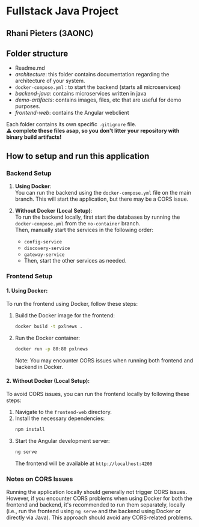 # Fullstack Java Project

## Rhani Pieters (3AONC)

## Folder structure

- Readme.md
- _architecture_: this folder contains documentation regarding the architecture of your system.
- `docker-compose.yml` : to start the backend (starts all microservices)
- _backend-java_: contains microservices written in java
- _demo-artifacts_: contains images, files, etc that are useful for demo purposes.
- _frontend-web_: contains the Angular webclient

Each folder contains its own specific `.gitignore` file.  
**:warning: complete these files asap, so you don't litter your repository with binary build artifacts!**

## How to setup and run this application

### Backend Setup

1. **Using Docker**:  
   You can run the backend using the `docker-compose.yml` file on the main branch. This will start the application, but there may be a CORS issue.

2. **Without Docker (Local Setup)**:  
   To run the backend locally, first start the databases by running the `docker-compose.yml` from the `no-container` branch.  
   Then, manually start the services in the following order:
   - `config-service`
   - `discovery-service`
   - `gateway-service`
   - Then, start the other services as needed.

### Frontend Setup

#### 1. Using Docker:
To run the frontend using Docker, follow these steps:
1. Build the Docker image for the frontend:
   ```bash
   docker build -t pxlnews .
   ```
2. Run the Docker container:
   ```bash
   docker run -p 80:80 pxlnews
   ```
   Note: You may encounter CORS issues when running both frontend and backend in Docker.

#### 2. Without Docker (Local Setup):
To avoid CORS issues, you can run the frontend locally by following these steps:
1. Navigate to the `frontend-web` directory.
2. Install the necessary dependencies:
   ```bash
   npm install
   ```
3. Start the Angular development server:
   ```bash
   ng serve
   ```
   The frontend will be available at `http://localhost:4200`

### Notes on CORS Issues

Running the application locally should generally not trigger CORS issues. However, if you encounter CORS problems when using Docker for both the frontend and backend, it's recommended to run them separately, locally (i.e., run the frontend using `ng serve` and the backend using Docker or directly via Java). This approach should avoid any CORS-related problems.






